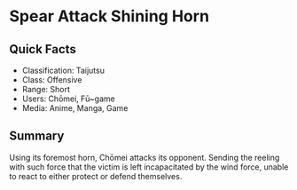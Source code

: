 # Spear Attack Shining Horn

## Quick Facts
- Classification: Taijutsu
- Class: Offensive
- Range: Short
- Users: Chōmei, Fū~game
- Media: Anime, Manga, Game

## Summary
Using its foremost horn, Chōmei attacks its opponent. Sending the reeling with such force that the victim is left incapacitated by the wind force, unable to react to either protect or defend themselves.
